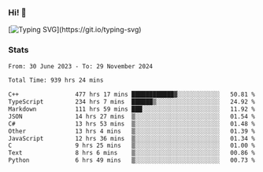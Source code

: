 ### Hi!  👋

[![Typing SVG](https://readme-typing-svg.herokuapp.com?font=Fira+Code&pause=1000&width=435&lines=Hello!+I'm+Texiwustion.)](https://git.io/typing-svg)

### Stats

<!--START_SECTION:waka-->

```txt
From: 30 June 2023 - To: 29 November 2024

Total Time: 939 hrs 24 mins

C++                477 hrs 17 mins ████████████▓░░░░░░░░░░░░   50.81 %
TypeScript         234 hrs 7 mins  ██████▒░░░░░░░░░░░░░░░░░░   24.92 %
Markdown           111 hrs 59 mins ███░░░░░░░░░░░░░░░░░░░░░░   11.92 %
JSON               14 hrs 27 mins  ▒░░░░░░░░░░░░░░░░░░░░░░░░   01.54 %
C#                 13 hrs 53 mins  ▒░░░░░░░░░░░░░░░░░░░░░░░░   01.48 %
Other              13 hrs 4 mins   ▒░░░░░░░░░░░░░░░░░░░░░░░░   01.39 %
JavaScript         12 hrs 36 mins  ▒░░░░░░░░░░░░░░░░░░░░░░░░   01.34 %
C                  9 hrs 25 mins   ▒░░░░░░░░░░░░░░░░░░░░░░░░   01.00 %
Text               8 hrs 6 mins    ▒░░░░░░░░░░░░░░░░░░░░░░░░   00.86 %
Python             6 hrs 49 mins   ▒░░░░░░░░░░░░░░░░░░░░░░░░   00.73 %
```

<!--END_SECTION:waka-->
